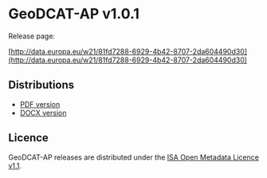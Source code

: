 # GeoDCAT-AP v1.0.1

Release page:

[http://data.europa.eu/w21/81fd7288-6929-4b42-8707-2da604490d30](http://data.europa.eu/w21/81fd7288-6929-4b42-8707-2da604490d30)

## Distributions

- [PDF version](./geodcat-ap_v1.0.1.pdf)
- [DOCX version](./geodcat-ap_v1.0.1.docx)

## Licence

GeoDCAT-AP releases are distributed under the [ISA Open Metadata Licence v1.1](https://joinup.ec.europa.eu/licence/isa-open-metadata-licence-v11).
